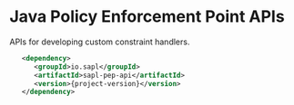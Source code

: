 # Java Policy Enforcement Point APIs

APIs for developing custom constraint handlers.

```xml
   <dependency>
      <groupId>io.sapl</groupId>
      <artifactId>sapl-pep-api</artifactId>
      <version>{project-version}</version>
   </dependency>
```
